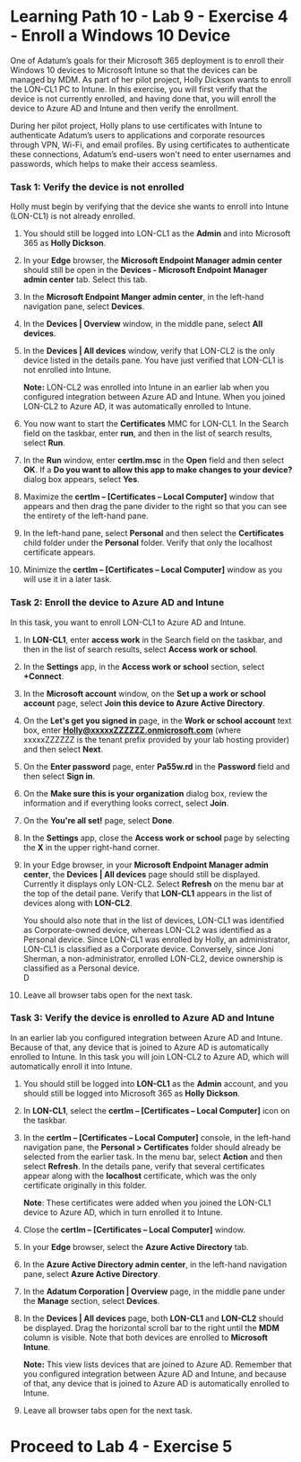 # Learning Path 10 - Lab 9 - Exercise 4 - Enroll a Windows 10 Device

One of Adatum’s goals for their Microsoft 365 deployment is to enroll their Windows 10 devices to Microsoft Intune so that the devices can be managed by MDM. As part of her pilot project, Holly Dickson wants to enroll the LON-CL1 PC to Intune. In this exercise, you will first verify that the device is not currently enrolled, and having done that, you will enroll the device to Azure AD and Intune and then verify the enrollment. 

During her pilot project, Holly plans to use certificates with Intune to authenticate Adatum’s users to applications and corporate resources through VPN, Wi-Fi, and email profiles. By using certificates to authenticate these connections, Adatum’s end-users won't need to enter usernames and passwords, which helps to make their access seamless. 

### Task 1: Verify the device is not enrolled

Holly must begin by verifying that the device she wants to enroll into Intune (LON-CL1) is not already enrolled. 

1. You should still be logged into LON-CL1 as the **Admin** and into Microsoft 365 as **Holly Dickson**.

2. In your **Edge** browser, the **Microsoft Endpoint Manager admin center** should still be open in the **Devices - Microsoft Endpoint Manager admin center** tab. Select this tab.

3. In the **Microsoft Endpoint Manger admin center**, in the left-hand navigation pane, select **Devices**.

4. In the **Devices | Overview** window, in the middle pane, select **All devices**.

5. In the **Devices | All devices** window, verify that LON-CL2 is the only device listed in the details pane. You have just verified that LON-CL1 is not enrolled into Intune. <br/>

   **Note:** LON-CL2 was enrolled into Intune in an earlier lab when you configured integration between Azure AD and Intune. When you joined LON-CL2 to Azure AD, it was automatically enrolled to Intune.  

6. You now want to start the **Certificates** MMC for LON-CL1. In the Search field on the taskbar, enter **run**, and then in the list of search results, select **Run**.

7. In the **Run** window, enter **certlm.msc** in the **Open** field and then select **OK**. If a **Do you want to allow this app to make changes to your device?** dialog box appears, select **Yes**.

8. Maximize the **certlm – [Certificates – Local Computer]** window that appears and then drag the pane divider to the right so that you can see the entirety of the left-hand pane. 

9. In the left-hand pane, select **Personal** and then select the **Certificates** child folder under the **Personal** folder. Verify that only the localhost certificate appears. 

10. Minimize the **certlm – [Certificates – Local Computer]** window as you will use it in a later task.

### Task 2: Enroll the device to Azure AD and Intune

In this task, you want to enroll LON-CL1 to Azure AD and Intune.

1. In **LON-CL1**, enter **access work** in the Search field on the taskbar, and then in the list of search results, select **Access work or school**.

2. In the **Settings** app, in the **Access work or school** section, select **+Connect**.

3. In the **Microsoft account** window, on the **Set up a work or school account** page, select **Join this device to Azure Active Directory**.

4. On the **Let's get you signed in** page, in the **Work or school account** text box, enter **Holly@xxxxxZZZZZZ.onmicrosoft.com** (where xxxxxZZZZZZ is the tenant prefix provided by your lab hosting provider) and then select **Next**.

5. On the **Enter password** page, enter **Pa55w.rd** in the **Password** field and then select **Sign in**.

6. On the **Make sure this is your organization** dialog box, review the information and if everything looks correct, select **Join**.

7. On the **You're all set!** page, select **Done**.

8. In the **Settings** app, close the **Access work or school** page by selecting the **X** in the upper right-hand corner.

9. In your Edge browser, in your **Microsoft Endpoint Manager admin center**, the **Devices | All devices** page should still be displayed. Currently it displays only LON-CL2. Select **Refresh** on the menu bar at the top of the detail pane. Verify that **LON-CL1** appears in the list of devices along with **LON-CL2**. <br/>

   You should also note that in the list of devices, LON-CL1 was identified as Corporate-owned device, whereas LON-CL2 was identified as a Personal device. Since LON-CL1 was enrolled by Holly, an administrator, LON-CL1 is classified as a Corporate device. Conversely, since Joni Sherman, a non-administrator, enrolled LON-CL2, device ownership is classified as a Personal device. <br/>D

10. Leave all browser tabs open for the next task.

### Task 3: Verify the device is enrolled to Azure AD and Intune

In an earlier lab you configured integration between Azure AD and Intune. Because of that, any device that is joined to Azure AD is automatically enrolled to Intune. In this task you will join LON-CL2 to Azure AD, which will automatically enroll it into Intune.

1. You should still be logged into **LON-CL1** as the **Admin** account, and you should still be logged into Microsoft 365 as **Holly Dickson**.

2. In **LON-CL1**, select the **certlm – [Certificates – Local Computer]** icon on the taskbar.

3. In the **certlm – [Certificates – Local Computer]** console, in the left-hand navigation pane, the **Personal > Certificates** folder should already be selected from the earlier task. In the menu bar, select **Action** and then select **Refresh**. In the details pane, verify that several certificates appear along with the **localhost** certificate, which was the only certificate originally in this folder.<br/>

    **Note**: These certificates were added when you joined the LON-CL1 device to Azure AD, which in turn enrolled it to Intune.

4. Close the **certlm – [Certificates – Local Computer]** window. 

5. In your **Edge** browser, select the **Azure Active Directory** tab.

6. In the **Azure Active Directory admin center**, in the left-hand navigation pane, select **Azure Active Directory**. 

7. In the **Adatum Corporation | Overview** page, in the middle pane under the **Manage** section, select **Devices**.

8. In the **Devices | All devices** page, both **LON-CL1** and **LON-CL2** should be displayed. Drag the horizontal scroll bar to the right until the **MDM** column is visible. Note that both devices are enrolled to **Microsoft Intune**.  <br/>

    **Note:** This view lists devices that are joined to Azure AD. Remember that you configured integration between Azure AD and Intune, and because of that, any device that is joined to Azure AD is automatically enrolled to Intune.

9. Leave all browser tabs open for the next task.


# Proceed to Lab 4 - Exercise 5
